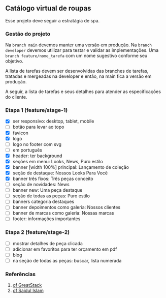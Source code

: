 ## Catálogo virtual de roupas

Esse projeto deve seguir a estratágia de spa.

### Gestão do projeto

Na `branch main` devemos manter uma versão em produção.
Na `branch developer` devemos utilizar para testar e validar as implementações.
Uma `branch feature/nome_tarefa` com um nome sugestivo conforme seu objetivo.

A lista de tarefas devem ser desenvolvidas das branches de tarefas, tratadas e mergeadas na developer e então, na main fica a versão em produção.

A seguir, a lista de tarefas e seus detalhes para atender as especificações do cliente.

### Etapa 1 (feature/stage-1)

- [x] ser responsivo: desktop, tablet, mobile
- [ ] botão para levar ao topo
- [x] favicon
- [x] logo
- [ ] logo no footer com svg
- [ ] em português
- [x] header: ter background
- [x] seções em menu: Looks, News, Puro estilo
- [x] banner [width 100%] principal: Lançamento de coleção 
- [x] seção de destaque: Nossos Looks Para Você
- [x] banner três fixos: Três peças conceito
- [ ] seção de novidades: News
- [ ] banner new: Uma peça destaque
- [ ] seção de todas as peças: Puro estilo
- [ ] banners categoria destaques
- [ ] banner depoimentos como galeria: Nossos clientes
- [ ] banner de marcas como galeria: Nossas marcas
- [ ] footer: informações importantes

### Etapa 2 (feature/stage-2)

- [ ] mostrar detalhes de peça clicada
- [ ] adicionar em favoritos para ter orçamento em pdf
- [ ] blog
- [ ] na seção de todas as peças: buscar, lista numerada

### Referências

1. [of GreatStack](https://www.youtube.com/watch?v=yQimoqo0-7g)
2. [of Saidul Islam](https://www.youtube.com/watch?v=FaNTVjATYHQ)